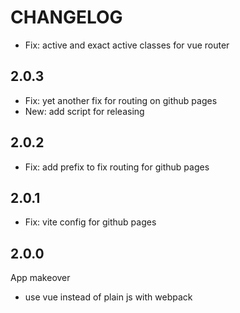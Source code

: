 # CHANGELOG

- Fix: active and exact active classes for vue router

## 2.0.3

- Fix: yet another fix for routing on github pages
- New: add script for releasing

## 2.0.2

- Fix: add prefix to fix routing for github pages

## 2.0.1

- Fix: vite config for github pages

## 2.0.0

App makeover

- use vue instead of plain js with webpack
